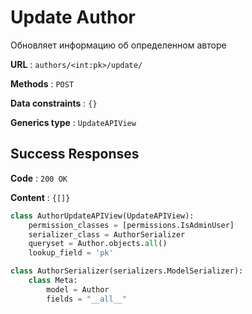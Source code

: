 # Update Author

Обновляет информацию об определенном авторе

**URL** : `authors/<int:pk>/update/`

**Methods** : `POST`

**Data constraints** : `{}`

**Generics type** : `UpdateAPIView`

## Success Responses

**Code** : `200 OK`

**Content** : `{[]}`

```python
class AuthorUpdateAPIView(UpdateAPIView):
    permission_classes = [permissions.IsAdminUser]
    serializer_class = AuthorSerializer
    queryset = Author.objects.all()
    lookup_field = 'pk'
```

```python
class AuthorSerializer(serializers.ModelSerializer):
    class Meta:
        model = Author
        fields = "__all__"
```